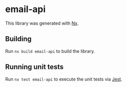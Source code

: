 # email-api

This library was generated with [Nx](https://nx.dev).

## Building

Run `nx build email-api` to build the library.

## Running unit tests

Run `nx test email-api` to execute the unit tests via [Jest](https://jestjs.io).
